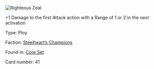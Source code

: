 
![Righteous Zeal](https://warhammerunderworlds.com/wp-content/uploads/sites/6/2017/12/041_ENG-Righteous-Zeal.png)

+1 Damage to the first Attack action with a Range of 1 or 2 in the next activation

Type: Ploy

Faction: [Steelheart’s Champions](/factions/steelhearts-champions.md)

Found in: [Core Set](/locations/core-set.md)

Card number: 41
